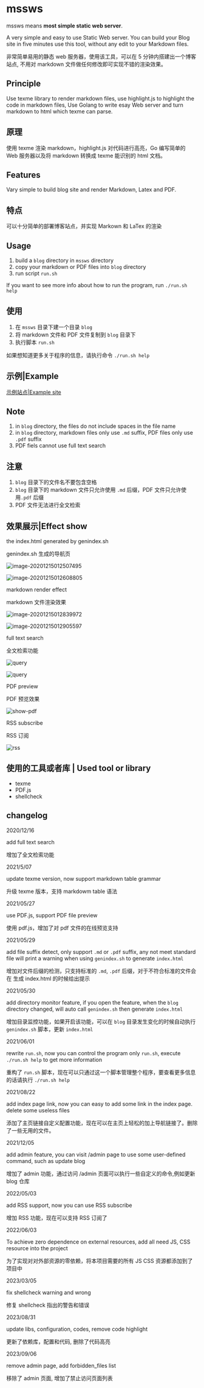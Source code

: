 # mssws

mssws means **most simple static web server**.

A very simple and easy to use Static Web server. You can build your Blog
site in five minutes use this tool, without any edit to your Markdown files.

非常简单易用的静态 web 服务器，使用该工具，可以在 5 分钟内搭建出一个博客
站点, 不用对 markdown 文件做任何修改即可实现不错的渲染效果。


## Principle

Use texme library to render markdown files, use highlight.js to highlight
the code in markdown files, Use Golang to write esay Web server and turn
markdown to html which texme can parse.


## 原理

使用 texme 渲染 markdown，highlight.js 对代码进行高亮，Go 编写简单的 Web
服务器以及将 markdown 转换成 texme 能识别的 html 文档。


## Features

Vary simple to build blog site and render Markdown, Latex and PDF.


## 特点

可以十分简单的部署博客站点，并实现 Markown 和  LaTex 的渲染


## Usage

1. build a `blog` directory in `mssws` directory
2. copy your markdown or PDF files into `blog` directory
3. run script `run.sh`

If you want to see more info about how to run the program, run `./run.sh help`

##  使用

1. 在 `mssws` 目录下建一个目录 `blog`
2. 将 markdown 文件和 PDF 文件复制到 `blog` 目录下
3. 执行脚本 `run.sh`

如果想知道更多关于程序的信息，请执行命令 `./run.sh help`


## 示例|Example

[示例站点|Example site](http://www.man6.org/)


## Note

1. in `blog` directory, the files do not include spaces in the file name
2. in `blog` directory, markdown files only use `.md` suffix, PDF files only
use `.pdf` suffix
3. PDF fiels cannot use full text search

## 注意

1. `blog` 目录下的文件名不要包含空格
2. `blog` 目录下的 markdown 文件只允许使用 `.md` 后缀，PDF 文件只允许使用`.pdf` 后缀
3. PDF 文件无法进行全文检索


## 效果展示|Effect show

the index.html generated by genindex.sh

genindex.sh 生成的导航页

![image-20201215012507495](image/image-20201215012507495.png)

![image-20201215012608805](image/image-20201215012608805.png)


markdown render effect

markdown 文件渲染效果

![image-20201215012839972](image/image-20201215012839972.png)

![image-20201215012905597](image/image-20201215012905597.png)


full text search

全文检索功能

![query](image/query.png)

![query](image/query2.png)


PDF preview

PDF 预览效果

![show-pdf](image/show-pdf.png)


RSS subscribe

RSS 订阅

![rss](image/rss.png)


## 使用的工具或者库 | Used tool or library

- texme
- PDF.js
- shellcheck

## changelog


2020/12/16

add full text search

增加了全文检索功能


2021/5/07

update texme version, now support markdown table grammar

升级 texme 版本，支持 markdowm table 语法


2021/05/27

use PDF.js, support PDF file preview

使用 pdf.js，增加了对 pdf 文件的在线预览支持


2021/05/29

add file suffix detect, only support `.md` or `.pdf` suffix, any not meet
standard file will print a warning when using `genindex.sh` to generate `index.html`

增加对文件后缀的检测，只支持标准的 `.md`, `.pdf` 后缀，对于不符合标准的文件会在
生成 index.html 的时候给出提示


2021/05/30

add directory monitor feature, if you open the feature, when the `blog` directory changed, will auto call `genindex.sh` then generate `index.html`

增加目录监控功能，如果开启该功能，可以在 `blog` 目录发生变化的时候自动执行 `genindex.sh` 脚本，更新 `index.html`


2021/06/01

rewrite `run.sh`, now you can control the program only `run.sh`, execute `./run.sh help` to get more information

重构了 `run.sh` 脚本，现在可以只通过这一个脚本管理整个程序，要查看更多信息的话请执行 `./run.sh help`

2021/08/22

add index page link, now you can easy to add some link in the index page. delete some useless files

添加了主页链接自定义配置功能，现在可以在主页上轻松的加上导航链接了。删除了一些无用的文件。

2021/12/05

add admin feature, you can visit /admin page to use some user-defined command, such as update blog

增加了 admin 功能，通过访问 /admin 页面可以执行一些自定义的命令,例如更新 blog 仓库

2022/05/03

add RSS support, now you can use RSS subscribe

增加 RSS 功能，现在可以支持 RSS 订阅了

2022/06/03

To achieve zero dependence on external resources, add all need JS, CSS resource into the project

为了实现对对外部资源的零依赖，将本项目需要的所有 JS CSS 资源都添加到了项目中

2023/03/05

fix shellcheck warning and wrong

修复 shellcheck 指出的警告和错误

2023/08/31

update libs, configuration, codes, remove code highlight

更新了依赖库，配置和代码, 删除了代码高亮

2023/09/06

remove admin page, add forbidden_files list

移除了 admin 页面, 增加了禁止访问页面列表
